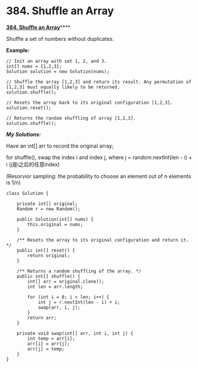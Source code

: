 # 384. Shuffle an Array

 [**384. Shuffle an Array**](https://leetcode.com/problems/shuffle-an-array/description/)\*\*\*\*

Shuffle a set of numbers without duplicates.

**Example:**

```text
// Init an array with set 1, 2, and 3.
int[] nums = {1,2,3};
Solution solution = new Solution(nums);

// Shuffle the array [1,2,3] and return its result. Any permutation of [1,2,3] must equally likely to be returned.
solution.shuffle();

// Resets the array back to its original configuration [1,2,3].
solution.reset();

// Returns the random shuffling of array [1,2,3].
solution.shuffle();
```

_**My Solutions:**_

Have an int\[\] arr to record the original array; 

for shuffle\(\), swap the index i and index j, where j = random.nextInt\(len - i\) + i \(j是i之后的任意index\)

\(Resorvior sampling: the probability to choose an element out of n elements is 1/n\)

```text
class Solution {
    
    private int[] original;
    Random r = new Random();

    public Solution(int[] nums) {
        this.original = nums;
    }
    
    /** Resets the array to its original configuration and return it. */
    public int[] reset() {
        return original;
    }
    
    /** Returns a random shuffling of the array. */
    public int[] shuffle() {
        int[] arr = original.clone();
        int len = arr.length;
        
        for (int i = 0; i < len; i++) {
            int j = r.nextInt(len - i) + i;
            swap(arr, i, j);
        }
        return arr;
    }
    
    private void swap(int[] arr, int i, int j) {
        int temp = arr[i];
        arr[i] = arr[j];
        arr[j] = temp;
    }
}
```

